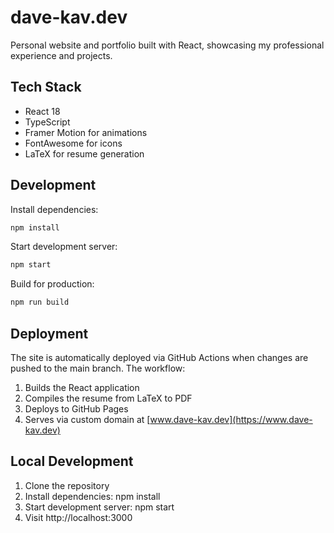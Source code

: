 # dave-kav.dev

Personal website and portfolio built with React, showcasing my professional experience and projects.

## Tech Stack

- React 18
- TypeScript
- Framer Motion for animations
- FontAwesome for icons
- LaTeX for resume generation

## Development

Install dependencies:

```bash
npm install
```

Start development server:

```bash
npm start
```

Build for production:

```bash
npm run build
```

## Deployment

The site is automatically deployed via GitHub Actions when changes are pushed to the main branch. The workflow:

1. Builds the React application
2. Compiles the resume from LaTeX to PDF
3. Deploys to GitHub Pages
4. Serves via custom domain at [www.dave-kav.dev](https://www.dave-kav.dev)

## Local Development

1. Clone the repository
2. Install dependencies: npm install
3. Start development server: npm start
4. Visit http://localhost:3000
